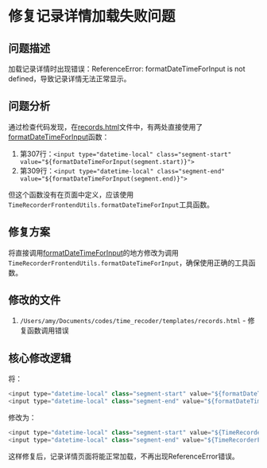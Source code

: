 # 修复记录详情加载失败问题

## 问题描述
加载记录详情时出现错误：ReferenceError: formatDateTimeForInput is not defined，导致记录详情无法正常显示。

## 问题分析
通过检查代码发现，在[records.html](file:///Users/amy/Documents/codes/time_recoder/templates/records.html)文件中，有两处直接使用了[formatDateTimeForInput](file:///Users/amy/Documents/codes/video_cut_helper/time_recoder/static/js/script.js#L798-L805)函数：
1. 第307行：`<input type="datetime-local" class="segment-start" value="${formatDateTimeForInput(segment.start)}">`
2. 第309行：`<input type="datetime-local" class="segment-end" value="${formatDateTimeForInput(segment.end)}">`

但这个函数没有在页面中定义，应该使用`TimeRecorderFrontendUtils.formatDateTimeForInput`工具函数。

## 修复方案
将直接调用[formatDateTimeForInput](file:///Users/amy/Documents/codes/video_cut_helper/time_recoder/static/js/script.js#L798-L805)的地方修改为调用`TimeRecorderFrontendUtils.formatDateTimeForInput`，确保使用正确的工具函数。

## 修改的文件
1. `/Users/amy/Documents/codes/time_recoder/templates/records.html` - 修复函数调用错误

## 核心修改逻辑
将：
```javascript
<input type="datetime-local" class="segment-start" value="${formatDateTimeForInput(segment.start)}">
<input type="datetime-local" class="segment-end" value="${formatDateTimeForInput(segment.end)}">
```

修改为：
```javascript
<input type="datetime-local" class="segment-start" value="${TimeRecorderFrontendUtils.formatDateTimeForInput(segment.start)}">
<input type="datetime-local" class="segment-end" value="${TimeRecorderFrontendUtils.formatDateTimeForInput(segment.end)}">
```

这样修复后，记录详情页面将能正常加载，不再出现ReferenceError错误。